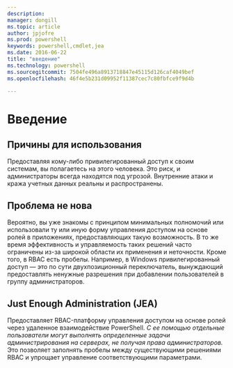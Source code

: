```yaml
---
description: 
manager: dongill
ms.topic: article
author: jpjofre
ms.prod: powershell
keywords: powershell,cmdlet,jea
ms.date: 2016-06-22
title: "введение"
ms.technology: powershell
ms.sourcegitcommit: 7504fe496a8913718847e45115d126caf4049bef
ms.openlocfilehash: 46f4e5b231d09952f11387cec7c80fbfce9f9d4b

---
```


# Введение

##  **Причины для использования**  
Предоставляя кому-либо привилегированный доступ к своим системам, вы полагаетесь на этого человека.
Это риск, и администраторы всегда находятся под угрозой.
Внутренние атаки и кража учетных данных реальны и распространены.

##  **Проблема не нова**  
Вероятно, вы уже знакомы с принципом минимальных полномочий или использовали ту или иную форму управления доступом на основе ролей в приложениях, предоставляющих такую возможность.
В то же время эффективность и управляемость таких решений часто ограничены из-за широкой области их применения и неточности.
Кроме того, в RBAC есть пробелы.
Например, в Windows привилегированный доступ — это по сути двухпозиционный переключатель, вынуждающий предоставлять ненужные разрешения при добавлении пользователей в группу администраторов.

##  **Just Enough Administration (JEA)** 
Предоставляет RBAC-платформу управления доступом на основе ролей через удаленное взаимодействие PowerShell.
*С ее помощью отдельные пользователи могут выполнять определенные задачи администрирования на серверах, не получая права администраторов.*
Это позволяет заполнять пробелы между существующими решениями RBAC и упрощает управление соответствующими параметрами.




<!--HONumber=Jun16_HO4-->


